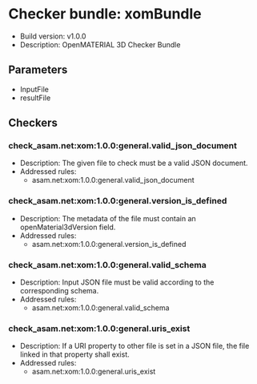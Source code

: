 # Checker bundle: xomBundle

* Build version:  v1.0.0
* Description:    OpenMATERIAL 3D Checker Bundle

## Parameters

* InputFile 
* resultFile 

## Checkers

### check_asam.net:xom:1.0.0:general.valid_json_document

* Description: The given file to check must be a valid JSON document.
* Addressed rules:
  * asam.net:xom:1.0.0:general.valid_json_document

### check_asam.net:xom:1.0.0:general.version_is_defined

* Description: The metadata of the file must contain an openMaterial3dVersion field.
* Addressed rules:
  * asam.net:xom:1.0.0:general.version_is_defined

### check_asam.net:xom:1.0.0:general.valid_schema

* Description: Input JSON file must be valid according to the corresponding schema.
* Addressed rules:
  * asam.net:xom:1.0.0:general.valid_schema

### check_asam.net:xom:1.0.0:general.uris_exist

* Description: If a URI property to other file is set in a JSON file, the file linked in that property shall exist.
* Addressed rules:
  * asam.net:xom:1.0.0:general.uris_exist